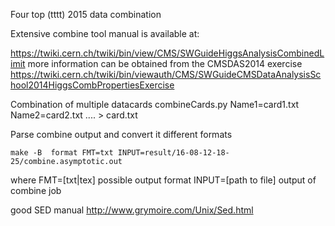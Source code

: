 Four top (tttt) 2015 data combination

Extensive combine tool manual is available at:

https://twiki.cern.ch/twiki/bin/view/CMS/SWGuideHiggsAnalysisCombinedLimit
more information can be obtained from the CMSDAS2014 exercise
https://twiki.cern.ch/twiki/bin/viewauth/CMS/SWGuideCMSDataAnalysisSchool2014HiggsCombPropertiesExercise

Combination of multiple datacards
combineCards.py Name1=card1.txt Name2=card2.txt .... > card.txt


Parse combine output and convert it different formats
```
make -B  format FMT=txt INPUT=result/16-08-12-18-25/combine.asymptotic.out
```
where 
FMT=[txt|tex] possible output format
INPUT=[path to file] output of combine job


good SED manual
http://www.grymoire.com/Unix/Sed.html


